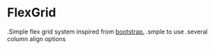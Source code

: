 # FlexGrid
.Simple flex grid system inspired from <a href="http://getbootstrap.com/" target="_blank">bootstrap.</a>
.smple to use
.several column align options